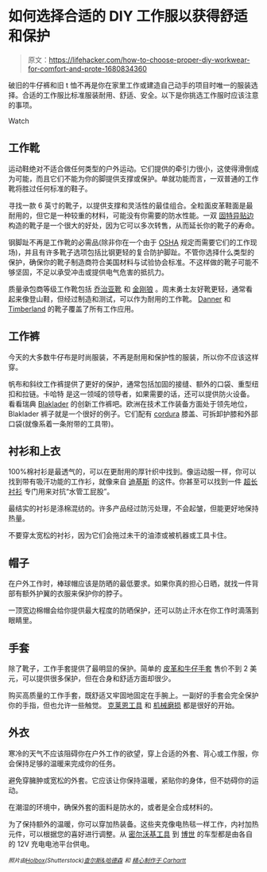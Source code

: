 # 如何选择合适的 DIY 工作服以获得舒适和保护

> 原文：<https://lifehacker.com/how-to-choose-proper-diy-workwear-for-comfort-and-prote-1680834360>

破旧的牛仔裤和旧 t 恤不再是你在家里工作或建造自己动手的项目时唯一的服装选择。合适的工作服比标准服装耐用、舒适、安全。以下是你挑选工作服时应该注意的事项。

Watch

## **工作靴**

运动鞋绝对不适合做任何类型的户外运动。它们提供的牵引力很小，这使得滑倒成为可能，而且它们不能为你的脚提供支撑或保护。单就功能而言，一双普通的工作靴将胜过任何标准的鞋子。

寻找一款 6 英寸的靴子，以提供支撑和灵活性的最佳组合。全粒面皮革鞋面是最耐用的，但它是一种较重的材料，可能没有你需要的防水性能。一双 [固特异贴边](http://en.wikipedia.org/wiki/Goodyear_welt) 构造的靴子是一个很大的好处，因为它可以多次转售，从而延长你的靴子的寿命。

钢脚趾不再是工作靴的必需品(除非你在一个由于 [OSHA](https://www.osha.gov/) 规定而需要它们的工作现场)，并且有许多靴子选项包括比钢更轻的复合防护脚趾。不管你选择什么类型的保护，确保你的靴子制造商符合美国材料与试验协会标准。不这样做的靴子可能不够坚固，不足以承受冲击或提供电气危害的抵抗力。

质量承包商等级工作靴包括 [乔治亚靴](http://www.georgiaboot.com/) 和 [金刚狼](http://www.wolverine.com/US/en) 。周末勇士友好靴更轻，通常看起来像登山鞋，但经过制造和测试，可以作为耐用的工作靴。 [Danner](http://www.danner.com/product/work/) 和 [Timberland](http://shop.timberland.com/category/index.jsp?categoryId=4397220) 的靴子覆盖了所有工作应用。

## 工作裤

今天的大多数牛仔布是时尚服装，不再是耐用和保护性的服装，所以你不应该这样穿。

帆布和斜纹工作裤提供了更好的保护，通常包括加固的接缝、额外的口袋、重型纽扣和拉链。卡哈特 是这一领域的领导者，如果需要的话，还可以提供防火设备。看看瑞典 [Blaklader](http://www.blaklader.com/us/) 的创新工作裤吧。欧洲在技术工作装备方面处于领先地位，Blaklader 裤子就是一个很好的例子。它们配有 [cordura](http://en.wikipedia.org/wiki/Cordura) 膝盖、可拆卸护膝和外部口袋(就像系着一条附带的工具带)。

## 衬衫和上衣

100%棉衬衫是最透气的，可以在更耐用的厚针织中找到。像运动服一样，你可以找到带有吸汗功能的工作衫，就像来自 [迪基斯](http://www.dickies.com/mens-clothing/mens-shirts/Short-Sleeve-Pocket-Tee-with-Wicking-WS417.jsp) 的这件。你甚至可以找到一件 [超长衬衫](http://www.duluthtrading.com/store/product/mens-longtail-t-short-sleeve-t-shirt-with-pocket-95587.aspx) 专门用来对抗“水管工屁股”。

最结实的衬衫是涤棉混纺的。许多产品经过防污处理，不会起皱，但能更好地保持热量。

不要穿太宽松的衬衫，因为它们会拖过未干的油漆或被机器或工具卡住。

## 帽子

在户外工作时，棒球帽应该是防晒的最低要求。如果你真的担心日晒，就找一件背部有额外护翼的衣服来保护你的脖子。

一顶宽边棉帽会给你提供最大程度的防晒保护，还可以防止汗水在你工作时滴落到眼睛里。

## 手套

除了靴子，工作手套提供了最明显的保护。简单的 [皮革和牛仔手套](http://www.homedepot.com/p/Firm-Grip-Blue-Suede-Cowhide-Leather-and-Denim-Large-Work-Gloves-5023-72/100574235?N=5yc1vZc260Z1z0z9oq) 售价不到 2 美元，可以提供很多保护，但在合身和舒适方面却很少。

购买高质量的工作手套，既舒适又牢固地固定在手腕上。一副好的手套会完全保护你的手指，但也允许一些触觉。 [克莱恩工具](https://www.kleintools.com/catalog/personal-protective-equipment-safety-products/gloves) 和 [机械磨损](http://www.mechanix.com/) 都是很好的开始。

## 外衣

寒冷的天气不应该阻碍你在户外工作的欲望，穿上合适的外套、背心或工作服，你会保持足够的温暖来完成你的任务。

避免穿臃肿或宽松的外套。它应该让你保持温暖，紧贴你的身体，但不妨碍你的运动。

在潮湿的环境中，确保外套的面料是防水的，或者是全合成材料的。

为了保持额外的温暖，你可以穿加热装备。这些夹克像电热毯一样工作，内衬加热元件，可以根据您的喜好进行调整。从 [密尔沃基工具](http://www.milwaukeetool.com/heated-gear) 到 [博世](http://www.boschtools.com/Products/Tools/Pages/BoschProductDetail.aspx?pid=psj120m) 的车型都是由各自的 12V 充电电池平台供电。

<small>*照片由*</small>[<small>*Holbox*</small>](http://www.shutterstock.com/pic-106952099/stock-photo-hands-and-white-dirty-trousers-detail-of-plastering-painter-man.html)<small>*(Shutterstock)*</small>[<small>*查尔斯&哈德森*</small>](http://charlesandhudson.com) <small>*和*</small> [*<small>精心制作于 Carhartt</small>*](https://craftedincarhartt.wordpress.com)